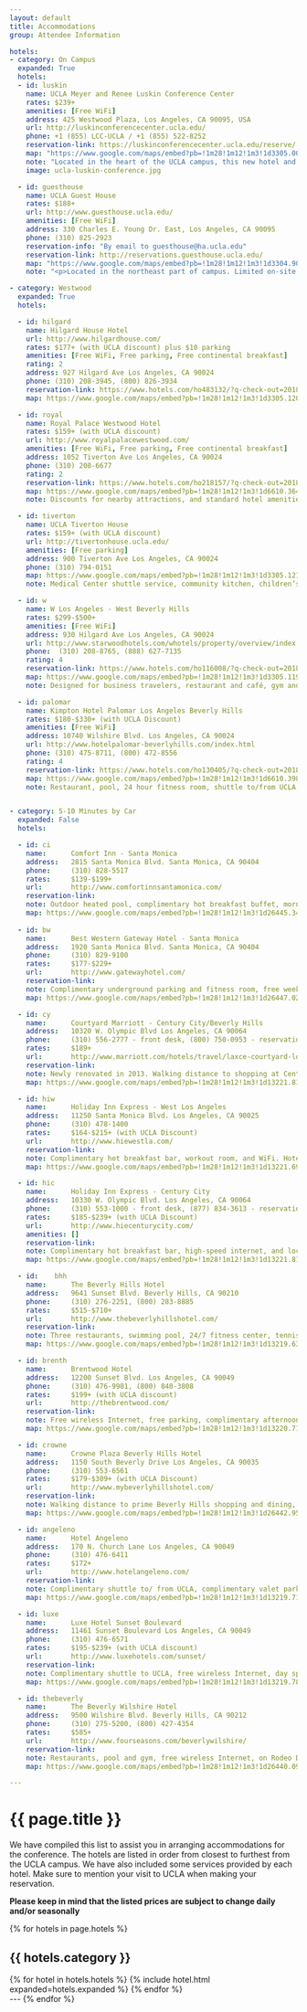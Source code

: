 ```yaml
---
layout: default
title: Accommodations
group: Attendee Information

hotels:
- category: On Campus
  expanded: True
  hotels:
  - id: luskin
    name: UCLA Meyer and Renee Luskin Conference Center
    rates: $239+
    amenities: [Free WiFi]
    address: 425 Westwood Plaza, Los Angeles, CA 90095, USA
    url: http://luskinconferencecenter.ucla.edu/
    phone: +1 (855) LCC-UCLA / +1 (855) 522-8252
    reservation-link: https://luskinconferencecenter.ucla.edu/reserve/
    map: "https://www.google.com/maps/embed?pb=!1m28!1m12!1m3!1d3305.0031903347244!2d-118.44719493474814!3d34.06943247427142!2m3!1f0!2f0!3f0!3m2!1i1024!2i768!4f13.1!4m13!3e2!4m5!1s0x80c2bc8602a90341%3A0xd73874d4f138751a!2sUCLA+Meyer+and+Renee+Luskin+Conference+Center%2C+Westwood+Plaza%2C+Los+Angeles%2C+CA!3m2!1d34.069179!2d-118.445718!4m5!1s0x80c2bc88bcefb20f%3A0xc622b89fcd2f5d21!2sEngineering+VI%2C+Westwood+Plaza%2C+Los+Angeles%2C+CA+90095!3m2!1d34.0696771!2d-118.4442945!5e0!3m2!1sen!2sus!4v1522597689735"
    note: "Located in the heart of the UCLA campus, this new hotel and conference center opened its doors in August, 2016. Offering stunning accommodations, full restaurant, bar, and fitness facilities, the Luskin Conference Center is the ideal place to stay."
    image: ucla-luskin-conference.jpg

  - id: guesthouse
    name: UCLA Guest House
    rates: $188+
    url: http://www.guesthouse.ucla.edu/
    amenities: [Free WiFi]
    address: 330 Charles E. Young Dr. East, Los Angeles, CA 90095
    phone: (310) 825-2923
    reservation-info: "By email to guesthouse@ha.ucla.edu"
    reservation-link: http://reservations.guesthouse.ucla.edu/
    map: "https://www.google.com/maps/embed?pb=!1m28!1m12!1m3!1d3304.9045260176913!2d-118.44386193474791!3d34.07196162413799!2m3!1f0!2f0!3f0!3m2!1i1024!2i768!4f13.1!4m13!3e2!4m5!1s0x80c2bc621af2345b%3A0x4f9b874365001718!2sUCLA+Guest+House%2C+Charles+E+Young+Drive+East%2C+Los+Angeles%2C+CA!3m2!1d34.0745182!2d-118.4385016!4m5!1s0x80c2bc88bcefb20f%3A0xc622b89fcd2f5d21!2sEngineering+VI%2C+Westwood+Plaza%2C+Los+Angeles%2C+CA+90095!3m2!1d34.0696771!2d-118.4442945!5e0!3m2!1sen!2sus!4v1522597720594"
    note: "<p>Located in the northeast part of campus. Limited on-site parking, laundry facility, free wireless Internet, free campus shuttle, free medical center shuttle, and standard hotel amenities.</p>"

- category: Westwood
  expanded: True
  hotels:

  - id: hilgard
    name: Hilgard House Hotel
    url: http://www.hilgardhouse.com/
    rates: $177+ (with UCLA discount) plus $10 parking
    amenities: [Free WiFi, Free parking, Free continental breakfast]
    rating: 2
    address: 927 Hilgard Ave Los Angeles, CA 90024
    phone: (310) 208-3945, (800) 826-3934
    reservation-link: https://www.hotels.com/ho483132/?q-check-out=2018-06-29&q-check-in=2018-06-24
    map: https://www.google.com/maps/embed?pb=!1m28!1m12!1m3!1d3305.1204076479407!2d-118.44535033474818!3d34.06642752442976!2m3!1f0!2f0!3f0!3m2!1i1024!2i768!4f13.1!4m13!3e2!4m5!1s0x80c2bc80c29ca7d3%3A0xd27a73d540e52357!2sHilgard+House+Hotel+%26+Suites%2C+927+Hilgard+Ave%2C+Los+Angeles%2C+CA+90024!3m2!1d34.0631863!2d-118.4415976!4m5!1s0x80c2bc88bcefb20f%3A0xc622b89fcd2f5d21!2sEngineering+VI%2C+Westwood+Plaza%2C+Los+Angeles%2C+CA+90095!3m2!1d34.0696771!2d-118.4442945!5e0!3m2!1sen!2sus!4v1522599295162

  - id: royal
    name: Royal Palace Westwood Hotel
    rates: $159+ (with UCLA discount)
    url: http://www.royalpalacewestwood.com/
    amenities: [Free WiFi, Free parking, Free continental breakfast]
    address: 1052 Tiverton Ave Los Angeles, CA 90024
    phone: (310) 208-6677
    rating: 2
    reservation-link: https://www.hotels.com/ho218157/?q-check-out=2018-06-29&q-check-in=2018-06-24
    map: https://www.google.com/maps/embed?pb=!1m28!1m12!1m3!1d6610.364971745223!2d-118.4475699738806!3d34.06483601024111!2m3!1f0!2f0!3f0!3m2!1i1024!2i768!4f13.1!4m13!3e2!4m5!1s0x80c2bc81b6b5a8df%3A0x450a9efde8ecc81d!2sRoyal+Palace+Westwood+Hotel%2C+1052+Tiverton+Ave%2C+Los+Angeles%2C+CA+90024!3m2!1d34.0606338!2d-118.4429579!4m5!1s0x80c2bc88bcefb20f%3A0xc622b89fcd2f5d21!2sEngineering+VI%2C+Westwood+Plaza%2C+Los+Angeles%2C+CA+90095!3m2!1d34.0696771!2d-118.4442945!5e0!3m2!1sen!2sus!4v1522599313928
    note: Discounts for nearby attractions, and standard hotel amenities

  - id: tiverton
    name: UCLA Tiverton House
    rates: $159+ (with UCLA discount)
    url: http://tivertonhouse.ucla.edu/
    amenities: [Free parking]
    address: 900 Tiverton Ave Los Angeles, CA 90024
    phone: (310) 794-0151
    map: https://www.google.com/maps/embed?pb=!1m28!1m12!1m3!1d3305.121901598514!2d-118.44588323474811!3d34.06638922443189!2m3!1f0!2f0!3f0!3m2!1i1024!2i768!4f13.1!4m13!3e2!4m5!1s0x80c2bc8160e49741%3A0x984c8384256deae8!2sUCLA+Tiverton+House%2C+900+Tiverton+Ave%2C+Los+Angeles%2C+CA+90095!3m2!1d34.063092499999996!2d-118.4421359!4m5!1s0x80c2bc88bcefb20f%3A0xc622b89fcd2f5d21!2sEngineering+VI%2C+Westwood+Plaza%2C+Los+Angeles%2C+CA+90095!3m2!1d34.0696771!2d-118.4442945!5e0!3m2!1sen!2sus!4v1522599336646
    note: Medical Center shuttle service, community kitchen, children’s recreation room, fitness center, business center, guest library, wireless Internet in lounges, laundry room, and standard hotel amenities.

  - id: w
    name: W Los Angeles - West Beverly Hills
    rates: $299-$500+
    amenities: [Free WiFi]
    address: 930 Hilgard Ave Los Angeles, CA 90024
    url: http://www.starwoodhotels.com/whotels/property/overview/index.html?propertyID=97518
    phone:  (310) 208-8765, (888) 627-7135
    rating: 4
    reservation-link: https://www.hotels.com/ho116008/?q-check-out=2018-06-29&q-check-in=2018-06-24
    map: https://www.google.com/maps/embed?pb=!1m28!1m12!1m3!1d3305.11985375466!2d-118.44527698474815!3d34.066441724429076!2m3!1f0!2f0!3f0!3m2!1i1024!2i768!4f13.1!4m13!3e2!4m5!1s0x80c2bc80951ef67d%3A0x43cd0ec4e1582890!2sW+Los+Angeles+-+West+Beverly+Hills%2C+930+Hilgard+Ave%2C+Los+Angeles%2C+CA+90024!3m2!1d34.0631975!2d-118.44092339999999!4m5!1s0x80c2bc88bcefb20f%3A0xc622b89fcd2f5d21!2sEngineering+VI%2C+Westwood+Plaza%2C+Los+Angeles%2C+CA+90095!3m2!1d34.0696771!2d-118.4442945!5e0!3m2!1sen!2sus!4v1522599358108
    note: Designed for business travelers, restaurant and café, gym and pool, pet-friendly, spa services, and standard hotel amenities.

  - id: palomar
    name: Kimpton Hotel Palomar Los Angeles Beverly Hills
    rates: $180-$330+ (with UCLA Discount) 
    amenities: [Free WiFi]
    address: 10740 Wilshire Blvd. Los Angeles, CA 90024
    url: http://www.hotelpalomar-beverlyhills.com/index.html
    phone: (310) 475-8711, (800) 472-8556
    rating: 4
    reservation-link: https://www.hotels.com/ho130405/?q-check-out=2018-06-29&q-check-in=2018-06-24
    map: https://www.google.com/maps/embed?pb=!1m28!1m12!1m3!1d6610.398238890218!2d-118.44573527388076!3d34.064409560286386!2m3!1f0!2f0!3f0!3m2!1i1024!2i768!4f13.1!4m13!3e2!4m5!1s0x80c2bc7f881104d7%3A0x234209e088bcad31!2sKimpton+Hotel+Palomar+Los+Angeles+Beverly+Hills%2C+10740+Wilshire+Blvd%2C+Los+Angeles%2C+CA+90024!3m2!1d34.060038899999995!2d-118.4374007!4m5!1s0x80c2bc88bcefb20f%3A0xc622b89fcd2f5d21!2sEngineering+VI%2C+Westwood+Plaza%2C+Los+Angeles%2C+CA+90095!3m2!1d34.0696771!2d-118.4442945!5e0!3m2!1sen!2sus!4v1522599387774
    note: Restaurant, pool, 24 hour fitness room, shuttle to/from UCLA, pet-friendly, free wireless Internet, day-care center for kids, same day laundry/dry-cleaning service, and standard hotel amenities. Exclusive AAA member discounts.


- category: 5-10 Minutes by Car
  expanded: False
  hotels:

  - id: ci
    name:      Comfort Inn - Santa Monica
    address:   2815 Santa Monica Blvd. Santa Monica, CA 90404
    phone:     (310) 828-5517
    rates:     $139-$199+
    url:       http://www.comfortinnsantamonica.com/
    reservation-link:
    note: Outdoor heated pool, complimentary hot breakfast buffet, morning paper, and convenient in-room amenities. Hotel is located three miles from UCLA.
    map: https://www.google.com/maps/embed?pb=!1m28!1m12!1m3!1d26445.342798292157!2d-118.47649835077317!3d34.05239036552008!2m3!1f0!2f0!3f0!3m2!1i1024!2i768!4f13.1!4m13!3e0!4m5!1s0x80c2bb4660f304a9%3A0x76f972293d2ca1a9!2sComfort+Inn+Santa+Monica+-+West+Los+Angeles%2C+2815+Santa+Monica+Blvd%2C+Santa+Monica%2C+CA+90404!3m2!1d34.035320999999996!2d-118.47242!4m5!1s0x80c2bc88bcefb20f%3A0xc622b89fcd2f5d21!2sEngineering+VI%2C+Westwood+Plaza%2C+Los+Angeles%2C+CA+90095!3m2!1d34.0696771!2d-118.4442945!5e0!3m2!1sen!2sus!4v1522600432698
    
  - id: bw
    name:      Best Western Gateway Hotel - Santa Monica
    address:   1920 Santa Monica Blvd. Santa Monica, CA 90404
    phone:     (310) 829-9100
    rates:     $177-$229+
    url:       http://www.gatewayhotel.com/
    reservation-link:
    note: Complimentary underground parking and fitness room, free weekday shuttle to beach and Third Street Promenade. Hotel is located 3.6 miles from UCLA.
    map: https://www.google.com/maps/embed?pb=!1m28!1m12!1m3!1d26447.02673202099!2d-118.47695845078061!3d34.04699171787824!2m3!1f0!2f0!3f0!3m2!1i1024!2i768!4f13.1!4m13!3e0!4m5!1s0x80c2bb360f698c65%3A0x56e058700b0dd281!2sGateway+Hotel+Santa+Monica%2C+1920+Santa+Monica+Blvd%2C+Santa+Monica%2C+CA+90404!3m2!1d34.028242999999996!2d-118.479968!4m5!1s0x80c2bc88bcefb20f%3A0xc622b89fcd2f5d21!2sEngineering+VI%2C+Westwood+Plaza%2C+Los+Angeles%2C+CA+90095!3m2!1d34.0696771!2d-118.4442945!5e0!3m2!1sen!2sus!4v1522600457835

  - id: cy
    name:      Courtyard Marriott - Century City/Beverly Hills
    address:   10320 W. Olympic Blvd Los Angeles, CA 90064
    phone:     (310) 556-2777 - front desk, (800) 750-0953 - reservations
    rates:     $189+
    url:       http://www.marriott.com/hotels/travel/laxce-courtyard-los-angeles-century-city-beverly-hills/
    reservation-link:
    note: Newly renovated in 2013. Walking distance to shopping at Century City Mall, and a mile from Rodeo Drive. Hotel offers an outdoor whirlpool, exercise area, and free internet access throughout property. Hotel is located 2.4 miles from UCLA.
    map: https://www.google.com/maps/embed?pb=!1m28!1m12!1m3!1d13221.817856732137!2d-118.43968341530143!3d34.05786246682964!2m3!1f0!2f0!3f0!3m2!1i1024!2i768!4f13.1!4m13!3e0!4m5!1s0x80c2bb932f56b221%3A0xf026a65ca781f0a2!2sCourtyard+by+Marriott+Los+Angeles+Century+City%2FBeverly+Hills%2C+10320+W+Olympic+Blvd%2C+Los+Angeles%2C+CA+90064!3m2!1d34.052517!2d-118.416775!4m5!1s0x80c2bc88bcefb20f%3A0xc622b89fcd2f5d21!2sEngineering+VI%2C+Westwood+Plaza%2C+Los+Angeles%2C+CA+90095!3m2!1d34.0696771!2d-118.4442945!5e0!3m2!1sen!2sus!4v1522600476298

  - id: hiw
    name:      Holiday Inn Express - West Los Angeles
    address:   11250 Santa Monica Blvd. Los Angeles, CA 90025
    phone:     (310) 478-1400
    rates:     $164-$215+ (with UCLA Discount)
    url:       http://www.hiewestla.com/
    reservation-link:
    note: Complimentary hot breakfast bar, workout room, and WiFi. Hotel is located 1.6 miles from UCLA.
    map: https://www.google.com/maps/embed?pb=!1m28!1m12!1m3!1d13221.692235288445!2d-118.46130966530112!3d34.05866776665725!2m3!1f0!2f0!3f0!3m2!1i1024!2i768!4f13.1!4m13!3e0!4m5!1s0x80c2bb70936a03b9%3A0x4391c4792fd27696!2sHoliday+Inn+Express+West+Los+Angeles%2C+11250+Santa+Monica+Blvd%2C+Los+Angeles%2C+CA+90025!3m2!1d34.0466276!2d-118.4473661!4m5!1s0x80c2bc88bcefb20f%3A0xc622b89fcd2f5d21!2sEngineering+VI%2C+Westwood+Plaza%2C+Los+Angeles%2C+CA+90095!3m2!1d34.0696771!2d-118.4442945!5e0!3m2!1sen!2sus!4v1522600495912

  - id: hic
    name:      Holiday Inn Express - Century City
    address:   10330 W. Olympic Blvd. Los Angeles, CA 90064
    phone:     (310) 553-1000 - front desk, (877) 834-3613 - reservations
    rates:     $185-$239+ (with UCLA Discount)
    url:       http://www.hiecenturycity.com/
    amenities: []
    reservation-link:
    note: Complimentary hot breakfast bar, high-speed internet, and local phone calls. Family suite accommodations also available. Hotel is located 2.3 miles from UCLA.
    map: https://www.google.com/maps/embed?pb=!1m28!1m12!1m3!1d13221.817856732132!2d-118.44006206530142!3d34.05786246682967!2m3!1f0!2f0!3f0!3m2!1i1024!2i768!4f13.1!4m13!3e0!4m5!1s0x80c2bb933d1a1c4d%3A0xf3aa2e441e821e30!2sCentury+Park+Hotel%2C+10330+W+Olympic+Blvd%2C+Los+Angeles%2C+CA+90064!3m2!1d34.0518828!2d-118.41753229999999!4m5!1s0x80c2bc88bcefb20f%3A0xc622b89fcd2f5d21!2sEngineering+VI%2C+Westwood+Plaza%2C+Los+Angeles%2C+CA+90095!3m2!1d34.0696771!2d-118.4442945!5e0!3m2!1sen!2sus!4v1522600514681

  - id:    bhh
    name:      The Beverly Hills Hotel
    address:   9641 Sunset Blvd. Beverly Hills, CA 90210
    phone:     (310) 276-2251, (800) 283-8885
    rates:     $515-$710+
    url:       http://www.thebeverlyhillshotel.com/
    reservation-link:
    note: Three restaurants, swimming pool, 24/7 fitness center, tennis courts, shopping, salon and spa services, complimentary limo service, and standard hotel amenities.
    map: https://www.google.com/maps/embed?pb=!1m28!1m12!1m3!1d13219.638797679068!2d-118.44031191529656!3d34.0718290138391!2m3!1f0!2f0!3f0!3m2!1i1024!2i768!4f13.1!4m13!3e0!4m5!1s0x80c2bc075ee46a8d%3A0xa06600ecd59fad41!2sThe+Beverly+Hills+Hotel%2C+9641+Sunset+Blvd%2C+Beverly+Hills%2C+CA+90210!3m2!1d34.081468799999996!2d-118.41390589999999!4m5!1s0x80c2bc88bcefb20f%3A0xc622b89fcd2f5d21!2sEngineering+VI%2C+Westwood+Plaza%2C+Los+Angeles%2C+CA+90095!3m2!1d34.0696771!2d-118.4442945!5e0!3m2!1sen!2sus!4v1522600537151

  - id: brenth
    name:      Brentwood Hotel
    address:   12200 Sunset Blvd. Los Angeles, CA 90049
    phone:     (310) 476-9981, (800) 840-3808
    rates:     $199+ (with UCLA discount)
    url:       http://thebrentwood.com/
    reservation-link:
    note: Free wireless Internet, free parking, complimentary afternoon cookies and milk, and standard hotel amenities.
    map: https://www.google.com/maps/embed?pb=!1m28!1m12!1m3!1d13220.719146114787!2d-118.47011211529896!3d34.06490521532177!2m3!1f0!2f0!3f0!3m2!1i1024!2i768!4f13.1!4m13!3e0!4m5!1s0x80c2bcae500d5991%3A0xade878cb0e4ee6b!2sBrentwood+Inn%2C+12200+Sunset+Blvd%2C+Los+Angeles%2C+CA+90049!3m2!1d34.0580853!2d-118.47825309999999!4m5!1s0x80c2bc88bcefb20f%3A0xc622b89fcd2f5d21!2sEngineering+VI%2C+Westwood+Plaza%2C+Los+Angeles%2C+CA+90095!3m2!1d34.0696771!2d-118.4442945!5e0!3m2!1sen!2sus!4v1522600560516

  - id: crowne
    name:      Crowne Plaza Beverly Hills Hotel
    address:   1150 South Beverly Drive Los Angeles, CA 90035
    phone:     (310) 553-6561
    rates:     $179-$309+ (with UCLA Discount)
    url:       http://www.mybeverlyhillshotel.com/
    reservation-link:
    note: Walking distance to prime Beverly Hills shopping and dining, free wireless Internet, room service, on-site restaurant, outdoor pool, 24-hour fitness center.
    map: https://www.google.com/maps/embed?pb=!1m28!1m12!1m3!1d26442.952186489347!2d-118.4378821007625!3d34.06005331217241!2m3!1f0!2f0!3f0!3m2!1i1024!2i768!4f13.1!4m13!3e0!4m5!1s0x80c2bbe233a98621%3A0xbf5bf2b091ee5adf!2sBeverly+Hills+Marriott%2C+1150+S+Beverly+Dr%2C+Los+Angeles%2C+CA+90035!3m2!1d34.0565572!2d-118.39566269999999!4m5!1s0x80c2bc88bcefb20f%3A0xc622b89fcd2f5d21!2sEngineering+VI%2C+Westwood+Plaza%2C+Los+Angeles%2C+CA+90095!3m2!1d34.0696771!2d-118.4442945!5e0!3m2!1sen!2sus!4v1522600585112

  - id: angeleno
    name:      Hotel Angeleno
    address:   170 N. Church Lane Los Angeles, CA 90049
    phone:     (310) 476-6411
    rates:     $172+
    url:       http://www.hotelangeleno.com/
    reservation-link:
    note: Complimentary shuttle to/ from UCLA, complimentary valet parking, complimentary wireless internet, complimentary nightly wine hour in the lobby, indoor restaurant, heated pool and jacuzzi, fitness center, and standard hotel amenities. All rooms have balconies.
    map: https://www.google.com/maps/embed?pb=!1m28!1m12!1m3!1d13219.714238601464!2d-118.46540681529676!3d34.07134556394264!2m3!1f0!2f0!3f0!3m2!1i1024!2i768!4f13.1!4m13!3e0!4m5!1s0x80c2bcc0b6c77eb7%3A0xfa7b1be3d9922e2e!2sHotel+Angeleno%2C+170+N+Church+Ln%2C+Los+Angeles%2C+CA+90049!3m2!1d34.073893!2d-118.46823499999999!4m5!1s0x80c2bc88bcefb20f%3A0xc622b89fcd2f5d21!2sEngineering+VI%2C+Westwood+Plaza%2C+Los+Angeles%2C+CA+90095!3m2!1d34.0696771!2d-118.4442945!5e0!3m2!1sen!2sus!4v1522600603049

  - id: luxe
    name:      Luxe Hotel Sunset Boulevard
    address:   11461 Sunset Boulevard Los Angeles, CA 90049
    phone:     (310) 476-6571
    rates:     $195-$239+ (with UCLA discount)
    url:       http://www.luxehotels.com/sunset/
    reservation-link:
    note: Complimentary shuttle to UCLA, free wireless Internet, day spa, heated pool, restaurant, indoor lounge, and standard hotel amenities.
    map: https://www.google.com/maps/embed?pb=!1m28!1m12!1m3!1d13219.7869009974!2d-118.46543466529691!3d34.070879914042365!2m3!1f0!2f0!3f0!3m2!1i1024!2i768!4f13.1!4m13!3e0!4m5!1s0x80c2bcbf54906f3f%3A0x9e6b70964438b65f!2sLuxe+Sunset+Boulevard+Hotel%2C+11461+Sunset+Blvd%2C+Los+Angeles%2C+CA+90049!3m2!1d34.0724415!2d-118.4679238!4m5!1s0x80c2bc88bcefb20f%3A0xc622b89fcd2f5d21!2sEngineering+VI%2C+Westwood+Plaza%2C+Los+Angeles%2C+CA+90095!3m2!1d34.0696771!2d-118.4442945!5e0!3m2!1sen!2sus!4v1522600617963

  - id: thebeverly
    name:      The Beverly Wilshire Hotel
    address:   9500 Wilshire Blvd. Beverly Hills, CA 90212
    phone:     (310) 275-5200, (800) 427-4354
    rates:     $585+
    url:       http://www.fourseasons.com/beverlywilshire/
    reservation-link:
    note: Restaurants, pool and gym, free wireless Internet, on Rodeo Drive, very close to shopping and restaurants, and standard hotel amenities.
    map: https://www.google.com/maps/embed?pb=!1m28!1m12!1m3!1d26440.09746116943!2d-118.44041035074972!3d34.06920195817496!2m3!1f0!2f0!3f0!3m2!1i1024!2i768!4f13.1!4m13!3e0!4m5!1s0x80c2bbf91db6edcf%3A0x9de016f69ace829a!2sBeverly+Wilshire%2C+A+Four+Seasons+Hotel%2C+9500+Wilshire+Blvd%2C+Beverly+Hills%2C+CA+90212!3m2!1d34.0667131!2d-118.4007192!4m5!1s0x80c2bc88bcefb20f%3A0xc622b89fcd2f5d21!2sEngineering+VI%2C+Westwood+Plaza%2C+Los+Angeles%2C+CA+90095!3m2!1d34.0696771!2d-118.4442945!5e0!3m2!1sen!2sus!4v1522600634217

---
```


# {{ page.title }}

We have compiled this list to assist you in arranging accommodations for the conference. The hotels are listed in order from closest to furthest from the UCLA campus. We have also included some services provided by each hotel. Make sure to mention your visit to UCLA when making your reservation.

**Please keep in mind that the listed prices are subject to change daily and/or seasonally**

{% for hotels in page.hotels %}

## {{ hotels.category }}

<div class="panel-group" id="accordion">
{% for hotel in hotels.hotels %}
{% include hotel.html expanded=hotels.expanded %}
{% endfor %}
</div>
---
{% endfor %}
